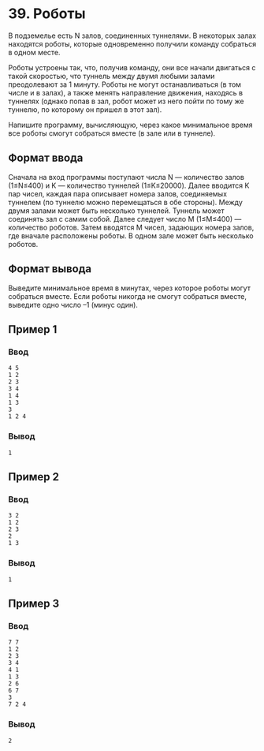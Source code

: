 # 39. Роботы

В подземелье есть N залов, соединенных туннелями. В некоторых залах находятся роботы, которые одновременно получили
команду собраться в одном месте.

Роботы устроены так, что, получив команду, они все начали двигаться с такой скоростью, что туннель между двумя любыми
залами преодолевают за 1 минуту. Роботы не могут останавливаться (в том числе и в залах), а также менять направление
движения, находясь в туннелях (однако попав в зал, робот может из него пойти по тому же туннелю, по которому он пришел в
этот зал).

Напишите программу, вычисляющую, через какое минимальное время все роботы смогут собраться вместе (в зале или в
туннеле).

## Формат ввода

Сначала на вход программы поступают числа N — количество залов (1≤N≤400) и K — количество туннелей (1≤K≤20000). Далее
вводится K пар чисел, каждая пара описывает номера залов, соединяемых туннелем (по туннелю можно перемещаться в обе
стороны). Между двумя залами может быть несколько туннелей. Туннель может соединять зал с самим собой. Далее следует
число M (1≤M≤400) — количество роботов. Затем вводятся M чисел, задающих номера залов, где вначале расположены роботы. В
одном зале может быть несколько роботов.

## Формат вывода

Выведите минимальное время в минутах, через которое роботы могут собраться вместе. Если роботы никогда не смогут
собраться вместе, выведите одно число –1 (минус один).

## Пример 1

### Ввод

    4 5
    1 2
    2 3
    3 4
    1 4
    1 3
    3
    1 2 4

### Вывод

    1

## Пример 2

### Ввод

    3 2
    1 2
    2 3
    2
    1 3

### Вывод

    1

## Пример 3

### Ввод

    7 7
    1 2 
    2 3
    3 4
    4 1
    1 3
    2 6
    6 7
    3
    7 2 4

### Вывод

    2


